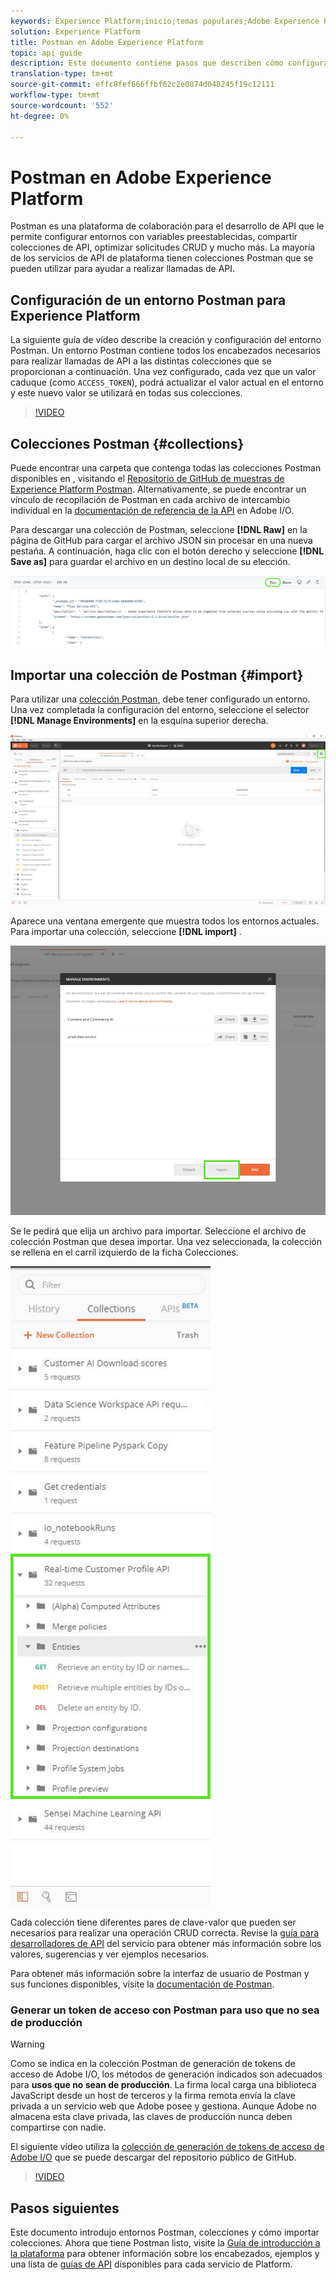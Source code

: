 ```yaml
---
keywords: Experience Platform;inicio;temas populares;Adobe Experience Platform;guía de la api;guía de la api de plataforma;introducción a la plataforma;guía para desarrolladores
solution: Experience Platform
title: Postman en Adobe Experience Platform
topic: api guide
description: Este documento contiene pasos que describen cómo configurar un entorno Postman, importar colecciones Postman y una lista de colecciones disponibles para cada servicio de Platform.
translation-type: tm+mt
source-git-commit: effc8fef666ffbf62c2e0874d048245f19c12111
workflow-type: tm+mt
source-wordcount: '552'
ht-degree: 0%

---
```



# Postman en Adobe Experience Platform

Postman es una plataforma de colaboración para el desarrollo de API que le permite configurar entornos con variables preestablecidas, compartir colecciones de API, optimizar solicitudes CRUD y mucho más. La mayoría de los servicios de API de plataforma tienen colecciones Postman que se pueden utilizar para ayudar a realizar llamadas de API.

## Configuración de un entorno Postman para Experience Platform

La siguiente guía de vídeo describe la creación y configuración del entorno Postman. Un entorno Postman contiene todos los encabezados necesarios para realizar llamadas de API a las distintas colecciones que se proporcionan a continuación. Una vez configurado, cada vez que un valor caduque (como `ACCESS_TOKEN`), podrá actualizar el valor actual en el entorno y este nuevo valor se utilizará en todas sus colecciones.

>[!VIDEO](https://video.tv.adobe.com/v/28832)

## Colecciones Postman {#collections}

Puede encontrar una carpeta que contenga todas las colecciones Postman disponibles en , visitando el [Repositorio de GitHub de muestras de Experience Platform Postman](https://github.com/adobe/experience-platform-postman-samples/tree/master/apis/experience-platform). Alternativamente, se puede encontrar un vínculo de recopilación de Postman en cada archivo de intercambio individual en la [documentación de referencia de la API](http://www.adobe.com/go/platform-api-reference-en) en Adobe I/O.

Para descargar una colección de Postman, seleccione **[!DNL Raw]** en la página de GitHub para cargar el archivo JSON sin procesar en una nueva pestaña. A continuación, haga clic con el botón derecho y seleccione **[!DNL Save as]** para guardar el archivo en un destino local de su elección.

![JSON sin procesar](./images/api-guide/raw-collection.PNG)

## Importar una colección de Postman {#import}

Para utilizar una [colección Postman](#collections), debe tener configurado un entorno. Una vez completada la configuración del entorno, seleccione el selector **[!DNL Manage Environments]** en la esquina superior derecha.

![administrar selector de entorno](./images/api-guide/environment-selector.png)

Aparece una ventana emergente que muestra todos los entornos actuales. Para importar una colección, seleccione **[!DNL import]** .

![botón importar](./images/api-guide/import-collection.png)

Se le pedirá que elija un archivo para importar. Seleccione el archivo de colección Postman que desea importar. Una vez seleccionada, la colección se rellena en el carril izquierdo de la ficha Colecciones.

![colección rellenada](./images/api-guide/imported-collection.png)

Cada colección tiene diferentes pares de clave-valor que pueden ser necesarios para realizar una operación CRUD correcta. Revise la [guía para desarrolladores de API](api-guide.md#api-guides) del servicio para obtener más información sobre los valores, sugerencias y ver ejemplos necesarios.

Para obtener más información sobre la interfaz de usuario de Postman y sus funciones disponibles, visite la [documentación de Postman](https://learning.postman.com/docs/getting-started/navigating-postman/).

### Generar un token de acceso con Postman para uso que no sea de producción

>[!WARNING]
>
>Como se indica en la colección Postman de generación de tokens de acceso de Adobe I/O, los métodos de generación indicados son adecuados para **usos que no sean de producción**. La firma local carga una biblioteca JavaScript desde un host de terceros y la firma remota envía la clave privada a un servicio web que Adobe posee y gestiona. Aunque Adobe no almacena esta clave privada, las claves de producción nunca deben compartirse con nadie.

El siguiente vídeo utiliza la [colección de generación de tokens de acceso de Adobe I/O](https://github.com/adobe/experience-platform-postman-samples/blob/master/apis/ims/Adobe%20IO%20Access%20Token%20Generation.postman_collection.json) que se puede descargar del repositorio público de GitHub.

>[!VIDEO](https://video.tv.adobe.com/v/29698/?quality=12&learn=on)

## Pasos siguientes

Este documento introdujo entornos Postman, colecciones y cómo importar colecciones. Ahora que tiene Postman listo, visite la [Guía de introducción a la plataforma](api-guide.md) para obtener información sobre los encabezados, ejemplos y una lista de [guías de API](api-guide.md#api-guides) disponibles para cada servicio de Platform.